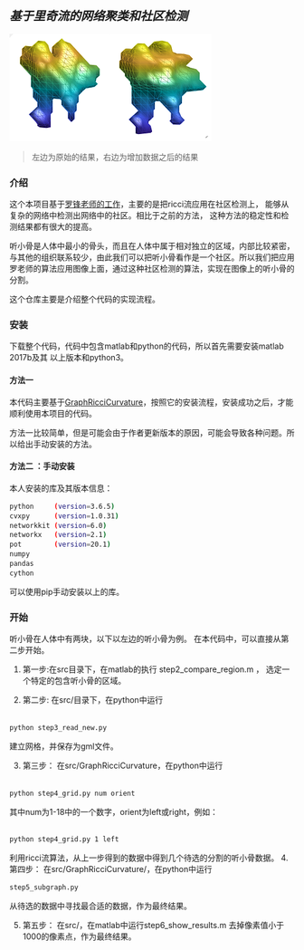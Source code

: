 ##  *基于里奇流的网络聚类和社区检测*

![左边结果 ](.\img\left_huang.png)
>左边为原始的结果，右边为增加数据之后的结果

### 介绍
这个本项目基于[罗锋老师的工作](https://www.nature.com/articles/s41598-019-46380-9)，主要的是把ricci流应用在社区检测上，
能够从复杂的网络中检测出网络中的社区。相比于之前的方法，
这种方法的稳定性和检测结果都有很大的提高。

听小骨是人体中最小的骨头，而且在人体中属于相对独立的区域，内部比较紧密，与其他的组织联系较少，由此我们可以把听小骨看作是一个社区。所以我们把应用罗老师的算法应用图像上面，通过这种社区检测的算法，实现在图像上的听小骨的分割。

这个仓库主要是介绍整个代码的实现流程。

### 安装

下载整个代码，代码中包含matlab和python的代码，所以首先需要安装matlab 2017b及其 以上版本和python3。
#### 方法一
本代码主要基于[GraphRicciCurvature](https://github.com/saibalmars/GraphRicciCurvature.git)，按照它的安装流程，安装成功之后，才能顺利使用本项目的代码。

方法一比较简单，但是可能会由于作者更新版本的原因，可能会导致各种问题。所以给出手动安装的方法。
#### 方法二 ：手动安装
本人安装的库及其版本信息：
```bash
python     (version=3.6.5)
cvxpy      (version=1.0.31)
networkkit (version=6.0)
networkx   (version=2.1)
pot        (version=20.1)
numpy 
pandas
cython
```
可以使用pip手动安装以上的库。

### 开始

听小骨在人体中有两块，以下以左边的听小骨为例。 在本代码中，可以直接从第二步开始。

1.  第一步:在src目录下，在matlab的执行
step2_compare_region.m ，
选定一个特定的包含听小骨的区域。

2.  第二步:  在src/目录下，在python中运行
```bash

python step3_read_new.py

```
 建立网格，并保存为gml文件。

3.  第三步：
在src/GraphRicciCurvature，在python中运行
```bash

python step4_grid.py num orient

```
其中num为1-18中的一个数字，orient为left或right，例如：
```bash

python step4_grid.py 1 left

```
利用ricci流算法，从上一步得到的数据中得到几个待选的分割的听小骨数据。
4.  第四步：
在src/GraphRicciCurvature/，在python中运行
```bash
step5_subgraph.py 
```
从待选的数据中寻找最合适的数据，作为最终结果。


5. 第五步：
在src/，在matlab中运行step6_show_results.m 去掉像素值小于1000的像素点，作为最终结果。

